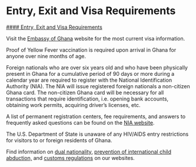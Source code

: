 # Entry, Exit and Visa Requirements

[#### Entry, Exit and Visa Requirements](javascript:void(0); "Entry, Exit and Visa Requirements")

Visit the [Embassy of Ghana](https://ghanaembassydc.org/) website for the most current visa information.

Proof of Yellow Fever vaccination is required upon arrival in Ghana for anyone over nine months of age.

Foreign nationals who are over six years old and who have been physically present in Ghana for a cumulative period of 90 days or more during a calendar year are required to register with the National Identification Authority (NIA). The NIA will issue registered foreign nationals a non-citizen Ghana card. The non-citizen Ghana card will be necessary for all transactions that require identification, i.e. opening bank accounts, obtaining work permits, acquiring driver’s licenses, etc.

A list of permanent registration centers, fee requirements, and answers to frequently asked questions can be found on the [NIA website](https://fims.org.gh/).

The U.S. Department of State is unaware of any HIV/AIDS entry restrictions for visitors to or foreign residents of Ghana.

Find information on [dual nationality](https://travel.state.gov/content/travel/en/international-travel/before-you-go/travelers-with-special-considerations/Dual-Nationality-Travelers.html), [prevention of international child abduction,](https://travel.state.gov/content/childabduction/en/preventing.html) and [customs regulations](https://travel.state.gov/content/passports/en/go/customs.html) on our websites.
